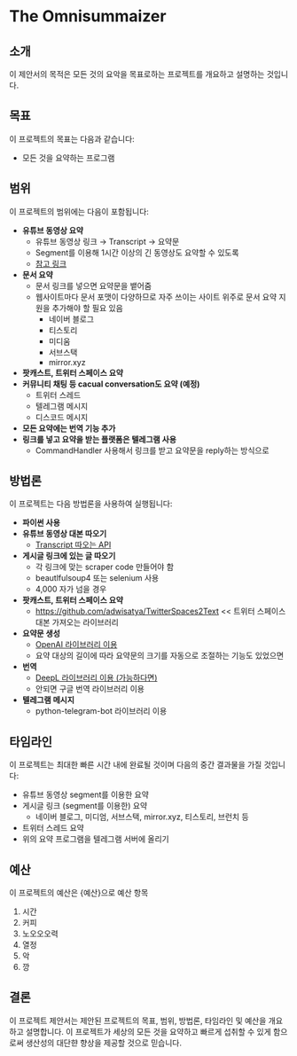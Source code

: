 # The Omnisummaizer

## 소개

이 제안서의 목적은 모든 것의 요악을 목표로하는 프로젝트를 개요하고 설명하는 것입니다.

## 목표

이 프로젝트의 목표는 다음과 같습니다:

- 모든 것을 요약하는 프로그램

## 범위

이 프로젝트의 범위에는 다음이 포함됩니다:

- **유튜브 동영상 요약**
    - 유튜브 동영상 링크 → Transcript → 요약문
    - Segment를 이용해 1시간 이상의 긴 동영상도 요약할 수 있도록
    - [참고 링크](https://www.reddit.com/r/ChatGPT/comments/10m3bwd/a_very_cool_and_useful_script_i_wrote_with_the/)
- **문서 요약**
    - 문서 링크를 넣으면 요약문을 뱉어줌
    - 웹사이트마다 문서 포맷이 다양하므로 자주 쓰이는 사이트 위주로 문서 요약 지원을 추가해야 할 필요 있음
        - 네이버 블로그
        - 티스토리
        - 미디움
        - 서브스택
        - mirror.xyz
- **팟캐스트, 트위터 스페이스 요약**
- **커뮤니티 채팅 등 cacual conversation도 요약 (예정)**
    - 트위터 스레드
    - 텔레그램 메시지
    - 디스코드 메시지
- **모든 요약에는 번역 기능 추가**
- **링크를 넣고 요약을 받는 플랫폼은 텔레그램 사용**
    - CommandHandler 사용해서 링크를 받고 요약문을 reply하는 방식으로

## 방법론

이 프로젝트는 다음 방법론을 사용하여 실행됩니다:

- **파이썬 사용**
- **유튜브 동영상 대본 따오기**
    - [Transcript 따오는 API](https://pypi.org/project/youtube-transcript-api/)
- **게시글 링크에 있는 글 따오기**
    - 각 링크에 맞는 scraper code 만들어야 함
    - beautlfulsoup4 또는 selenium 사용
    - 4,000 자가 넘을 경우
- **팟캐스트, 트위터 스페이스 요약**
    - https://github.com/adwisatya/TwitterSpaces2Text << 트위터 스페이스 대본 가져오는 라이브러리
- **요약문 생성**
    - [OpenAI 라이브러리 이용](https://pypi.org/project/openai/)
    - 요약 대상의 길이에 따라 요약문의 크기를 자동으로 조절하는 기능도 있었으면
- **번역**
    - [DeepL 라이브러리 이용 (가능하다면)](https://pypi.org/project/deepl/)
    - 안되면 구글 번역 라이브러리 이용
- **텔레그램 메시지**
    - python-telegram-bot 라이브러리 이용

## 타임라인

이 프로젝트는 최대한 빠른 시간 내에 완료될 것이며 다음의 중간 결과물을 가질 것입니다:

- 유튜브 동영상 segment를 이용한 요약
- 게시글 링크 (segment를 이용한) 요약
    - 네이버 블로그, 미디엄, 서브스택, mirror.xyz, 티스토리, 브런치 등
- 트위터 스레드 요약
- 위의 요약 프로그램을 텔레그램 서버에 올리기

## 예산

이 프로젝트의 예산은 {예산}으로 예산 항목

1. 시간
2. 커피
3. 노오오오력
4. 열정
5. 악
6. 깡

## 결론

이 프로젝트 제안서는 제안된 프로젝트의 목표, 범위, 방법론, 타임라인 및 예산을 개요하고 설명합니다. 이 프로젝트가 세상의 모든 것을 요약하고 빠르게 섭취할 수 있게 함으로써 생산성의 대단햔 향상을 제공할 것으로 믿습니다.